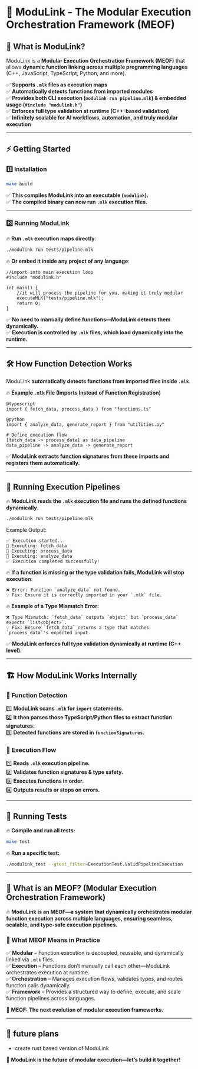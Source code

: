 # 🚀 ModuLink - The Modular Execution Orchestration Framework (MEOF)

## **📜 What is ModuLink?**
ModuLink is a **Modular Execution Orchestration Framework (MEOF)** that allows **dynamic function linking across multiple programming languages** (C++, JavaScript, TypeScript, Python, and more).

✅ **Supports `.mlk` files as execution maps**  
✅ **Automatically detects functions from imported modules**  
✅ **Provides both CLI execution (`modulink run pipeline.mlk`) & embedded usage (`#include "modulink.h"`)**  
✅ **Enforces full type validation at runtime (C++-based validation)**  
✅ **Infinitely scalable for AI workflows, automation, and truly modular execution**  

---

## **⚡ Getting Started**
### **1️⃣ Installation**
```sh
make build
```
✅ **This compiles ModuLink into an executable (`modulink`).**  
✅ **The compiled binary can now run `.mlk` execution files.**  

---

### **2️⃣ Running ModuLink**
🔥 **Run `.mlk` execution maps directly**:
```sh
./modulink run tests/pipeline.mlk
```
🔥 **Or embed it inside any project of any language**:
```
//import into main execution loop
#include "modulink.h"

int main() {
    //it will process the pipeline for you, making it truly modular
    executeMLK("tests/pipeline.mlk");
    return 0;
}
```
✅ **No need to manually define functions—ModuLink detects them dynamically.**  
✅ **Execution is controlled by `.mlk` files, which load dynamically into the runtime.**  

---

## **🛠 How Function Detection Works**
ModuLink **automatically detects functions from imported files inside `.mlk`**.

🔥 **Example `.mlk` File (Imports Instead of Function Registration)**
```mlk
@typescript
import { fetch_data, process_data } from "functions.ts"

@python
import { analyze_data, generate_report } from "utilities.py"

# Define execution flow
[fetch_data -> process_data] as data_pipeline
data_pipeline -> analyze_data -> generate_report
```

✅ **ModuLink extracts function signatures from these imports and registers them automatically.**  

---

## **🔄 Running Execution Pipelines**
🔥 **ModuLink reads the `.mlk` execution file and runs the defined functions dynamically**.

```sh
./modulink run tests/pipeline.mlk
```
Example Output:
```
✅ Execution started...
🔄 Executing: fetch_data
🔄 Executing: process_data
🔄 Executing: analyze_data
✅ Execution completed successfully!
```

🔥 **If a function is missing or the type validation fails, ModuLink will stop execution**:
```
❌ Error: Function `analyze_data` not found.
💡 Fix: Ensure it is correctly imported in your `.mlk` file.
```

🔥 **Example of a Type Mismatch Error:**
```
❌ Type Mismatch: `fetch_data` outputs `object` but `process_data` expects `list<object>`.
💡 Fix: Ensure `fetch_data` returns a type that matches `process_data`'s expected input.
```

✅ **ModuLink enforces full type validation dynamically at runtime (C++ level).**  

---

## **🏗 How ModuLink Works Internally**
### **🔹 Function Detection**
1️⃣ **ModuLink scans `.mlk` for `import` statements.**  
2️⃣ **It then parses those TypeScript/Python files to extract function signatures.**  
3️⃣ **Detected functions are stored in `functionSignatures`.**  

### **🔹 Execution Flow**
1️⃣ **Reads `.mlk` execution pipeline.**  
2️⃣ **Validates function signatures & type safety.**  
3️⃣ **Executes functions in order.**  
4️⃣ **Outputs results or stops on errors.**  

---

## **🧪 Running Tests**
🔥 **Compile and run all tests:**
```sh
make test
```
🔥 **Run a specific test:**
```sh
./modulink_test --gtest_filter=ExecutionTest.ValidPipelineExecution
```

---

## **🔗 What is an MEOF? (Modular Execution Orchestration Framework)**
🔥 **ModuLink is an MEOF—a system that dynamically orchestrates modular function execution across multiple languages, ensuring seamless, scalable, and type-safe execution pipelines.**  

### **🔹 What MEOF Means in Practice**
✅ **Modular** – Function execution is decoupled, reusable, and dynamically linked via `.mlk` files.  
✅ **Execution** – Functions don’t manually call each other—ModuLink orchestrates execution at runtime.  
✅ **Orchestration** – Manages execution flows, validates types, and routes function calls dynamically.  
✅ **Framework** – Provides a structured way to define, execute, and scale function pipelines across languages.  

🚀 **MEOF: The next evolution of modular execution frameworks.**  

---

## **🔗 future plans**  
- create rust based version of ModuLink

🚀 **ModuLink is the future of modular execution—let’s build it together!**  
